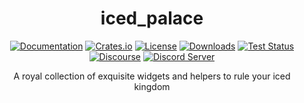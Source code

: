 <div align="center">

# iced_palace

[![Documentation](https://docs.rs/iced_palace/badge.svg)](https://docs.rs/iced_palace)
[![Crates.io](https://img.shields.io/crates/v/iced_palace.svg)](https://crates.io/crates/iced_palace)
[![License](https://img.shields.io/crates/l/iced_palace.svg)](https://github.com/hecrj/iced_palace/blob/master/LICENSE)
[![Downloads](https://img.shields.io/crates/d/iced_palace.svg)](https://crates.io/crates/iced_palace)
[![Test Status](https://img.shields.io/github/actions/workflow/status/hecrj/iced_palace/test.yml?branch=master&event=push&label=test)](https://github.com/hecrj/iced_palace/actions)
[![Discourse](https://img.shields.io/badge/dynamic/json?url=https%3A%2F%2Fdiscourse.iced.rs%2Fsite%2Fstatistics.json&query=%24.users_count&suffix=%20users&label=discourse&color=5e7ce2)](https://discourse.iced.rs/)
[![Discord Server](https://img.shields.io/discord/628993209984614400?label=&labelColor=6A7EC2&logo=discord&logoColor=ffffff&color=7389D8)](https://discord.gg/3xZJ65GAhd)

A royal collection of exquisite widgets and helpers to rule your iced kingdom

</div>
